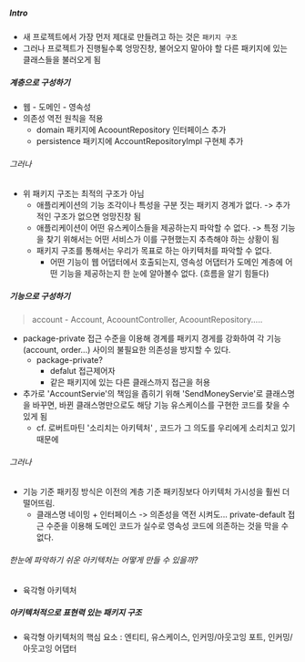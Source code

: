 ##### Intro
* 새 프로젝트에서 가장 먼저 제대로 만들려고 하는 것은 `패키지 구조`
* 그러나 프로젝트가 진행될수록 엉망진창, 불어오지 말아야 할 다른 패키지에 있는 클래스들을 불러오게 됨
##### 계층으로 구성하기
* 웹 - 도메인 - 영속성
* 의존성 역전 원칙을 적용 
  * domain 패키지에 AcoountRepository 인터페이스 추가
  * persistence 패키지에 AccountRepositoryImpl 구현체 추가
###### 그러나
* 위 패키지 구조는 최적의 구조가 아님
  * 애플리케이션의 기능 조각이나 특성을 구분 짓는 패키지 경계가 없다. -> 추가적인 구조가 없으면 엉망진창 됨
  * 애플리케이션이 어떤 유스케이스들을 제공하는지 파악할 수 없다. -> 특정 기능을 찾기 위해서는 어떤 서비스가 이를 구현했는지 추측해야 하는 상황이 됨
  * 패키지 구조를 통해서는 우리가 목표로 하는 아키텍처를 파악할 수 없다.
    * 어떤 기능이 웹 어댑터에서 호출되는지, 영속성 어댑터가 도메인 계층에 어떤 기능을 제공하는지 한 눈에 알아볼수 없다. (흐름을 알기 힘들다)
##### 기능으로 구성하기
> account - Account, AcoountController, AcoountRepository.....
* package-private 접근 수준을 이용해 경계를 패키지 경게를 강화하여 각 기능(account, order...) 사이의 불필요한 의존성을 방지할 수 있다.
  * package-private?
    * defalut 접근제어자
    * 같은 패키지에 있는 다른 클래스까지 접근을 허용
* 추가로 'AccountServie'의 책임을 좁히기 위해 'SendMoneyServie'로 클래스명을 바꾸면, 바뀐 클래스명만으로도 해당 기능 유스케이스를 구현한 코드를 찾을 수 있게 됨
  * cf. 로버트마틴 '소리치는 아키텍처' , 코드가 그 의도를 우리에게 소리치고 있기 때문에
###### 그러나
* 기능 기준 패키징 방식은 이전의 계층 기준 패키징보다 아키텍처 가시성을 훨씬 더 떨어뜨림.
  * 클래스명 네이밍 + 인터페이스 -> 의존성을 역전 시켜도... private-default 접근 수준을 이용해 도메인 코드가 실수로 영속성 코드에 의존하는 것을 막을 수 없다.
###### 한눈에 파악하기 쉬운 아키텍처는 어떻게 만들 수 있을까?
* 육각형 아키텍처
##### 아키텍처적으로 표현력 있는 패키지 구조
* 육각형 아키텍처의 핵심 요소 : 엔티티, 유스케이스, 인커밍/아웃고잉 포트, 인커밍/아웃고잉 어댑터